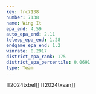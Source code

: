 ```yaml
---
key: frc7138
number: 7138
name: Wing It
epa_end: 4.59
auto_epa_end: 2.11
teleop_epa_end: 1.28
endgame_epa_end: 1.2
winrate: 0.2917
district_epa_rank: 175
district_epa_percentile: 0.0691
type: Team
---
```

[[2024txbel]]
[[2024txsan]]
